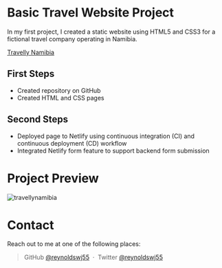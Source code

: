 # Basic Travel Website Project

In my first project, I created a static website using HTML5 and CSS3 for a fictional travel company operating in Namibia.

[Travelly Namibia](https://travellynamibia.netlify.app)

## First Steps

- Created repository on GitHub
- Created HTML and CSS pages

## Second Steps

- Deployed page to Netlify using continuous integration (CI) and continuous deployment (CD) workflow
- Integrated Netlify form feature to support backend form submission

# Project Preview

![travellynamibia](https://user-images.githubusercontent.com/65702910/127729140-7fd98366-bd56-4745-b527-01d981a44ca3.gif)

# Contact

Reach out to me at one of the following places:

> GitHub [@reynoldswj55](https://github.com/reynoldswj55) &nbsp;&middot;&nbsp;
> Twitter [@reynoldswj55](https://twitter.com/reynoldswj55)
